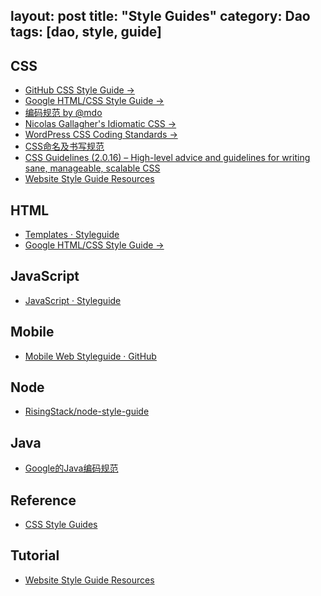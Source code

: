 layout: post
title: "Style Guides"
category: Dao
tags: [dao, style, guide]
---

## CSS

- [GitHub CSS Style Guide →](https://github.com/styleguide/css)
- [Google HTML/CSS Style Guide →](http://google-styleguide.googlecode.com/svn/trunk/htmlcssguide.xml)
- [编码规范 by @mdo](http://codeguide.bootcss.com/)
- [Nicolas Gallagher's Idiomatic CSS →](https://github.com/necolas/idiomatic-css)
- [WordPress CSS Coding Standards →](http://make.wordpress.org/core/handbook/coding-standards/css/)
- [CSS命名及书写规范](http://www.admin10000.com/document/23.html)
- [CSS Guidelines (2.0.16) – High-level advice and guidelines for writing sane, manageable, scalable CSS](http://cssguidelin.es)
- [Website Style Guide Resources](http://styleguides.io/)

## HTML

- [Templates · Styleguide](https://github.com/styleguide/templates)
- [Google HTML/CSS Style Guide →](http://google-styleguide.googlecode.com/svn/trunk/htmlcssguide.xml)

## JavaScript

- [JavaScript · Styleguide](https://github.com/styleguide/javascript)

## Mobile

- [Mobile Web Styleguide · GitHub](https://github.com/styleguide/mobile)

## Node

- [RisingStack/node-style-guide](https://github.com/RisingStack/node-style-guide)

## Java

- [Google的Java编码规范](http://www.infoq.com/cn/news/2014/02/google-java-coding-standards)

## Reference

- [CSS Style Guides](http://css-tricks.com/css-style-guides/)

## Tutorial

- [Website Style Guide Resources](http://styleguides.io/)
